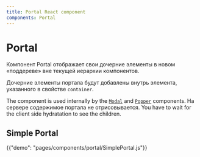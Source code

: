 ```yaml
---
title: Portal React component
components: Portal
---
```


# Portal

<p class="description">Компонент Portal отображает свои дочерние элементы в новом «поддереве» вне текущей иерархии компонентов.</p>

Дочерние элементы портала будут добавлены внутрь элемента, указанного в свойстве `container`.

The component is used internally by the [`Modal`](/components/modal/) and [`Popper`](/components/popper/) components. На сервере содержимое портала не отрисовывается. You have to wait for the client side hydratation to see the children.

## Simple Portal

{{"demo": "pages/components/portal/SimplePortal.js"}}
